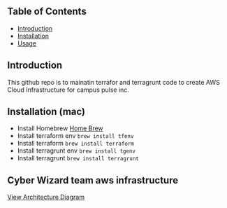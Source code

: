 ## Table of Contents
- [Introduction](#introduction)
- [Installation](#installation)
- [Usage](#usage)

## Introduction
This github repo is to mainatin terrafor and terragrunt code to create AWS Cloud Infrastructure for campus pulse inc.

## Installation (mac)
- Install Homebrew
[Home Brew](https://brew.sh/)
- Install terraform env
```brew install tfenv```
- Install terraform
```brew install terraform```
- Install terragrunt env
```brew install tgenv```
- Install terragrunt
```brew install terragrunt```

## Cyber Wizard team aws infrastructure
[View Architecture Diagram](docs/cyber-wizard/Three-Tier-Architecture.drawio)
